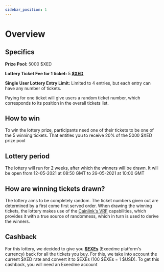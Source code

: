 ```yaml
---
sidebar_position: 1
---
```


# Overview

## Specifics

**Prize Pool:** 5000 $XED

**Lottery Ticket Fee for 1 ticket:** 5 **[$XED](/docs/get-started/xed-vs-exe#what-is-xed)**

**Single User Lottery Entry Limit:** Limited to 4 entries, but each entry can have any number of tickets.

Paying for one ticket will give users a random ticket number, which corresponds to its position in the overall tickets list.

## How to win

To win the lottery prize, participants need one of their tickets to be one of the 5 winning tickets. That entitles you to receive 20% of the 5000 $XED prize pool

## Lottery period

The lottery will run for 2 weeks, after which the winners will be drawn. It will be open from 12-05-2021 at 08:50 GMT to 26-05-2021 at 10:00 GMT

## How are winning tickets drawn?

The lottery aims to be completely random. The ticket numbers given out are determined by a first come first served order. When drawing the winning tickets, the lottery makes use of the [Cainlink's VRF](https://docs.chain.link/docs/chainlink-vrf/) capabilities, which provides it with a true source of randomness, which in turn is used to derive the winners.

## Cashback

For this lottery, we decided to give you **[$EXEs](/docs/get-started/xed-vs-exe#what-is-exe)** (Exeedme platform's currency) back for all the tickets you buy. For this, we take into account the current $XED rate and convert it to $EXEs (100 $EXEs = 1 $USD).
To get this cashback, you will need an Exeedme account
